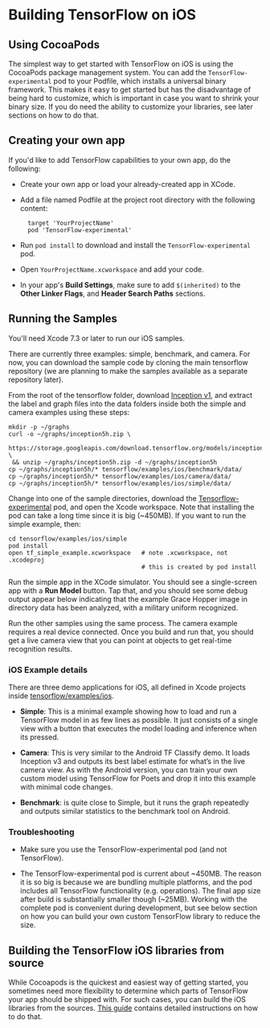 # Building TensorFlow on iOS

## Using CocoaPods

The simplest way to get started with TensorFlow on iOS is using the CocoaPods
package management system. You can add the `TensorFlow-experimental` pod to your
Podfile, which installs a universal binary framework. This makes it easy to get
started but has the disadvantage of being hard to customize, which is important
in case you want to shrink your binary size. If you do need the ability to
customize your libraries, see later sections on how to do that.

## Creating your own app

If you'd like to add TensorFlow capabilities to your own app, do the following:

- Create your own app or load your already-created app in XCode.

- Add a file named Podfile at the project root directory with the following content:

        target 'YourProjectName'
        pod 'TensorFlow-experimental'

- Run `pod install` to download and install the `TensorFlow-experimental` pod.

- Open `YourProjectName.xcworkspace` and add your code.

- In your app's **Build Settings**, make sure to add `$(inherited)` to the 
  **Other Linker Flags**, and **Header Search Paths** sections.

## Running the Samples

You'll need Xcode 7.3 or later to run our iOS samples.

There are currently three examples: simple, benchmark, and camera. For now, you
can download the sample code by cloning the main tensorflow repository (we are
planning to make the samples available as a separate repository later).

From the root of the tensorflow folder, download [Inception
v1](https://storage.googleapis.com/download.tensorflow.org/models/inception5h.zip),
and extract the label and graph files into the data folders inside both the
simple and camera examples using these steps:

    mkdir -p ~/graphs
    curl -o ~/graphs/inception5h.zip \
     https://storage.googleapis.com/download.tensorflow.org/models/inception5h.zip \
     && unzip ~/graphs/inception5h.zip -d ~/graphs/inception5h
    cp ~/graphs/inception5h/* tensorflow/examples/ios/benchmark/data/
    cp ~/graphs/inception5h/* tensorflow/examples/ios/camera/data/
    cp ~/graphs/inception5h/* tensorflow/examples/ios/simple/data/

Change into one of the sample directories, download the
[Tensorflow-experimental](https://cocoapods.org/pods/TensorFlow-experimental)
pod, and open the Xcode workspace. Note that installing the pod can take a long
time since it is big (~450MB). If you want to run the simple example, then:

    cd tensorflow/examples/ios/simple
    pod install
    open tf_simple_example.xcworkspace   # note .xcworkspace, not .xcodeproj
                                         # this is created by pod install

Run the simple app in the XCode simulator. You should see a single-screen app
with a **Run Model** button. Tap that, and you should see some debug output
appear below indicating that the example Grace Hopper image in directory data
has been analyzed, with a military uniform recognized.

Run the other samples using the same process. The camera example requires a real
device connected. Once you build and run that, you should get a live camera view
that you can point at objects to get real-time recognition results.

### iOS Example details

There are three demo applications for iOS, all defined in Xcode projects inside
[tensorflow/examples/ios](https://www.tensorflow.org/code/tensorflow/examples/ios/).

- **Simple**: This is a minimal example showing how to load and run a TensorFlow
  model in as few lines as possible. It just consists of a single view with a
  button that executes the model loading and inference when its pressed.

- **Camera**: This is very similar to the Android TF Classify demo. It loads
  Inception v3 and outputs its best label estimate for what’s in the live camera
  view. As with the Android version, you can train your own custom model using
  TensorFlow for Poets and drop it into this example with minimal code changes.

- **Benchmark**: is quite close to Simple, but it runs the graph repeatedly and
  outputs similar statistics to the benchmark tool on Android.


### Troubleshooting

- Make sure you use the TensorFlow-experimental pod (and not TensorFlow).

- The TensorFlow-experimental pod is current about ~450MB. The reason it is so
  big is because we are bundling multiple platforms, and the pod includes all
  TensorFlow functionality (e.g. operations). The final app size after build is
  substantially smaller though (~25MB). Working with the complete pod is
  convenient during development, but see below section on how you can build your
  own custom TensorFlow library to reduce the size.

## Building the TensorFlow iOS libraries from source

While Cocoapods is the quickest and easiest way of getting started, you sometimes
need more flexibility to determine which parts of TensorFlow your app should be
shipped with. For such cases, you can build the iOS libraries from the
sources. [This
guide](https://github.com/tensorflow/tensorflow/tree/master/tensorflow/examples/ios#building-the-tensorflow-ios-libraries-from-source)
contains detailed instructions on how to do that.

